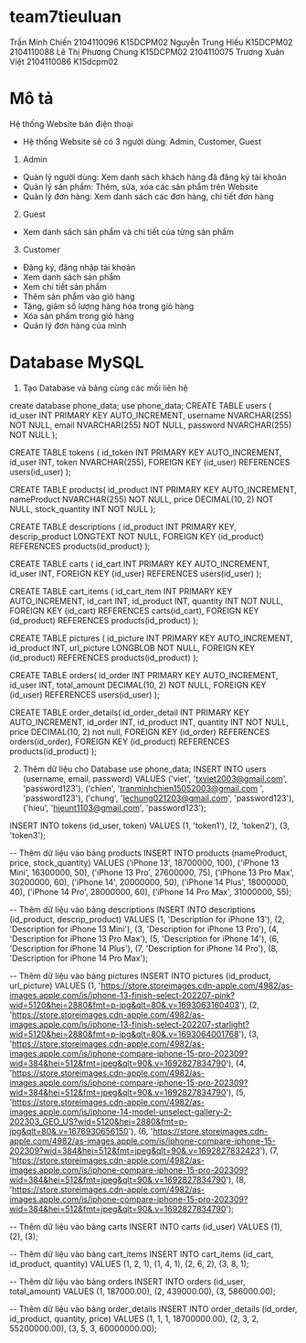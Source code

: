 # team7tieuluan

Trần Minh Chiến 2104110096 K15DCPM02
Nguyễn Trung Hiếu K15DCPM02 2104110088
Lê Thị Phương Chung K15DCPM02 2104110075
Trương Xuân Việt 2104110086 K15dcpm02

# Mô tả

Hệ thống Website bán điện thoại

-   Hệ thống Website sẽ có 3 người dùng: Admin, Customer, Guest

1. Admin

-   Quản lý người dùng: Xem danh sách khách hàng đã đăng ký tài khoản
-   Quản lý sản phẩm: Thêm, sửa, xóa các sản phẩm trên Website
-   Quản lý đơn hàng: Xem danh sách các đơn hàng, chi tiết đơn hàng

2. Guest

-   Xem danh sách sản phẩm và chi tiết của từng sản phẩm

3. Customer

-   Đăng ký, đăng nhập tài khoản
-   Xem danh sách sản phẩm
-   Xem chi tiết sản phẩm
-   Thêm sản phẩm vào giỏ hàng
-   Tăng, giảm số lượng hàng hóa trong giỏ hàng
-   Xóa sản phẩm trong giỏ hàng
-   Quản lý đơn hàng của mình

# Database MySQL

1. Tạo Database và bảng cùng các mối liên hệ

create database phone_data;
use phone_data;
CREATE TABLE users (
id_user INT PRIMARY KEY AUTO_INCREMENT,
username NVARCHAR(255) NOT NULL,
email NVARCHAR(255) NOT NULL,
password NVARCHAR(255) NOT NULL
);

CREATE TABLE tokens (
id_token INT PRIMARY KEY AUTO_INCREMENT,
id_user INT,
token NVARCHAR(255),
FOREIGN KEY (id_user) REFERENCES users(id_user)
);

CREATE TABLE products(
id_product INT PRIMARY KEY AUTO_INCREMENT,
nameProduct NVARCHAR(255) NOT NULL,
price DECIMAL(10, 2) NOT NULL,
stock_quantity INT NOT NULL
);

CREATE TABLE descriptions (
id_product INT PRIMARY KEY,
descrip_product LONGTEXT NOT NULL,
FOREIGN KEY (id_product) REFERENCES products(id_product)
);

CREATE TABLE carts (
id_cart INT PRIMARY KEY AUTO_INCREMENT,
id_user INT,
FOREIGN KEY (id_user) REFERENCES users(id_user)
);

CREATE TABLE cart_items (
id_cart_item INT PRIMARY KEY AUTO_INCREMENT,
id_cart INT,
id_product INT,
quantity INT NOT NULL,
FOREIGN KEY (id_cart) REFERENCES carts(id_cart),
FOREIGN KEY (id_product) REFERENCES products(id_product)
);

CREATE TABLE pictures (
id_picture INT PRIMARY KEY AUTO_INCREMENT,
id_product INT,
url_picture LONGBLOB NOT NULL,
FOREIGN KEY (id_product) REFERENCES products(id_product)
);

CREATE TABLE orders(
id_order INT PRIMARY KEY AUTO_INCREMENT,
id_user INT,
total_amount DECIMAL(10, 2) NOT NULL,
FOREIGN KEY (id_user) REFERENCES users(id_user)
);

CREATE TABLE order_details(
id_order_detail INT PRIMARY KEY AUTO_INCREMENT,
id_order INT,
id_product INT,
quantity INT NOT NULL,
price DECIMAL(10, 2) not null,
FOREIGN KEY (id_order) REFERENCES orders(id_order),
FOREIGN KEY (id_product) REFERENCES products(id_product)
);

2. Thêm dữ liệu cho Database
   use phone_data;
   INSERT INTO users (username, email, password) VALUES
   ('viet', 'txviet2003@gmail.com', 'password123'),
   ('chien', 'tranminhchien15052003@gmail.com ', 'password123'),
   ('chung', 'lechung021203@gmail.com', 'password123'),
   ('hieu', 'hieunt1103@gmail.com', 'password123');

INSERT INTO tokens (id_user, token) VALUES
(1, 'token1'),
(2, 'token2'),
(3, 'token3');

-- Thêm dữ liệu vào bảng products
INSERT INTO products (nameProduct, price, stock_quantity)
VALUES
('iPhone 13', 18700000, 100),
('iPhone 13 Mini', 16300000, 50),
('iPhone 13 Pro', 27600000, 75),
('iPhone 13 Pro Max', 30200000, 60),
('iPhone 14', 20000000, 50),
('iPhone 14 Plus', 18000000, 40),
('iPhone 14 Pro', 28000000, 60),
('iPhone 14 Pro Max', 31000000, 55);

-- Thêm dữ liệu vào bảng descriptions
INSERT INTO descriptions (id_product, descrip_product) VALUES
(1, 'Description for iPhone 13'),
(2, 'Description for iPhone 13 Mini'),
(3, 'Description for iPhone 13 Pro'),
(4, 'Description for iPhone 13 Pro Max'),
(5, 'Description for iPhone 14'),
(6, 'Description for iPhone 14 Plus'),
(7, 'Description for iPhone 14 Pro'),
(8, 'Description for iPhone 14 Pro Max');

-- Thêm dữ liệu vào bảng pictures
INSERT INTO pictures (id_product, url_picture) VALUES
(1, 'https://store.storeimages.cdn-apple.com/4982/as-images.apple.com/is/iphone-13-finish-select-202207-pink?wid=5120&hei=2880&fmt=p-jpg&qlt=80&.v=1693063160403'),
(2, 'https://store.storeimages.cdn-apple.com/4982/as-images.apple.com/is/iphone-13-finish-select-202207-starlight?wid=5120&hei=2880&fmt=p-jpg&qlt=80&.v=1693064001768'),
(3, 'https://store.storeimages.cdn-apple.com/4982/as-images.apple.com/is/iphone-compare-iphone-15-pro-202309?wid=384&hei=512&fmt=jpeg&qlt=90&.v=1692827834790'),
(4, 'https://store.storeimages.cdn-apple.com/4982/as-images.apple.com/is/iphone-compare-iphone-15-pro-202309?wid=384&hei=512&fmt=jpeg&qlt=90&.v=1692827834790'),
(5, 'https://store.storeimages.cdn-apple.com/4982/as-images.apple.com/is/iphone-14-model-unselect-gallery-2-202303_GEO_US?wid=5120&hei=2880&fmt=p-jpg&qlt=80&.v=1676930656150'),
(6, 'https://store.storeimages.cdn-apple.com/4982/as-images.apple.com/is/iphone-compare-iphone-15-202309?wid=384&hei=512&fmt=jpeg&qlt=90&.v=1692827832423'),
(7, 'https://store.storeimages.cdn-apple.com/4982/as-images.apple.com/is/iphone-compare-iphone-15-pro-202309?wid=384&hei=512&fmt=jpeg&qlt=90&.v=1692827834790'),
(8, 'https://store.storeimages.cdn-apple.com/4982/as-images.apple.com/is/iphone-compare-iphone-15-pro-202309?wid=384&hei=512&fmt=jpeg&qlt=90&.v=1692827834790');

-- Thêm dữ liệu vào bảng carts
INSERT INTO carts (id_user) VALUES
(1), (2), (3);

-- Thêm dữ liệu vào bảng cart_items
INSERT INTO cart_items (id_cart, id_product, quantity) VALUES
(1, 2, 1),
(1, 4, 1),
(2, 6, 2),
(3, 8, 1);

-- Thêm dữ liệu vào bảng orders
INSERT INTO orders (id_user, total_amount) VALUES
(1, 187000.00),
(2, 439000.00),
(3, 586000.00);

-- Thêm dữ liệu vào bảng order_details
INSERT INTO order_details (id_order, id_product, quantity, price) VALUES
(1, 1, 1, 18700000.00),
(2, 3, 2, 55200000.00),
(3, 5, 3, 60000000.00);
